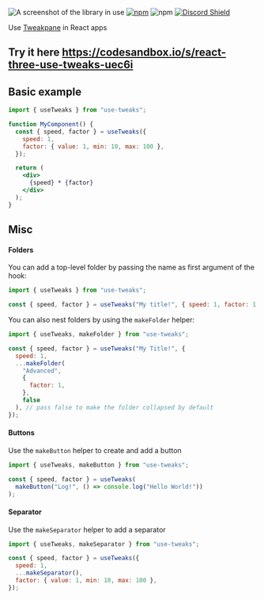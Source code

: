 ![A screenshot of the library in use](https://raw.githubusercontent.com/gsimone/use-tweaks/main/_screenshot.png)
[![npm](https://img.shields.io/npm/v/use-tweaks?style=flat-square)](https://www.npmjs.com/package/use-tweaks) ![npm](https://img.shields.io/npm/dt/use-tweaks.svg?style=flat-square) [![Discord Shield](https://discordapp.com/api/guilds/740090768164651008/widget.png?style=shield)](https://discord.gg/ZZjjNvJ)

Use [Tweakpane](http://cocopon.github.io/tweakpane/) in React apps

## Try it here https://codesandbox.io/s/react-three-use-tweaks-uec6i

## Basic example

```jsx
import { useTweaks } from "use-tweaks";

function MyComponent() {
  const { speed, factor } = useTweaks({
    speed: 1,
    factor: { value: 1, min: 10, max: 100 },
  });

  return (
    <div>
      {speed} * {factor}
    </div>
  );
}
```

## Misc

#### Folders

You can add a top-level folder by passing the name as first argument of the hook:

```jsx
import { useTweaks } from "use-tweaks";

const { speed, factor } = useTweaks("My title!", { speed: 1, factor: 1 });
```

You can also nest folders by using the `makeFolder` helper:

```jsx
import { useTweaks, makeFolder } from "use-tweaks";

const { speed, factor } = useTweaks("My Title!", {
  speed: 1,
  ...makeFolder(
    "Advanced",
    {
      factor: 1,
    },
    false
  ), // pass false to make the folder collapsed by default
});
```

#### Buttons

Use the `makeButton` helper to create and add a button

```jsx
import { useTweaks, makeButton } from "use-tweaks";

const { speed, factor } = useTweaks(
  makeButton("Log!", () => console.log("Hello World!"))
);
```

#### Separator

Use the `makeSeparator` helper to add a separator

```jsx
import { useTweaks, makeSeparator } from "use-tweaks";

const { speed, factor } = useTweaks({
  speed: 1,
  ...makeSeparator(),
  factor: { value: 1, min: 10, max: 100 },
});
```
